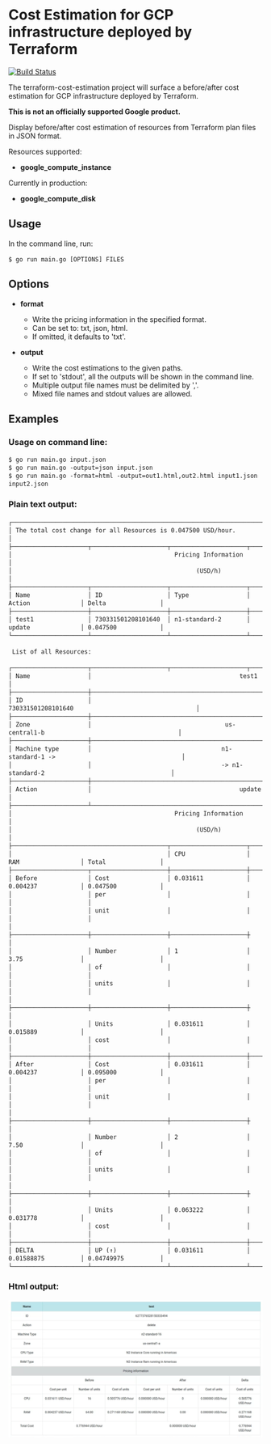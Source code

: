 # Cost Estimation for GCP infrastructure deployed by Terraform
[![Build Status](https://travis-ci.org/googleinterns/terraform-cost-estimation.svg?branch=master)](https://travis-ci.org/googleinterns/terraform-cost-estimation)

The terraform-cost-estimation project will surface a before/after cost
estimation for GCP infrastructure deployed by Terraform.

**This is not an officially supported Google product.**

Display before/after cost estimation of resources from Terraform plan files in JSON format.

Resources supported:
- **google_compute_instance**

Currently in production:
- **google_compute_disk**

## Usage
In the command line, run: 
```
$ go run main.go [OPTIONS] FILES
```
## Options
- **format**
	- Write the pricing information in the specified format.
	- Can be set to: txt, json, html.
	- If omitted, it defaults to 'txt'.

- **output**
	- Write the cost estimations to the given paths.
	- If set to 'stdout', all the outputs will be shown in the command line.
	- Multiple output file names must be delimited by ','.
	- Mixed file names and stdout values are allowed.

## Examples
### Usage on command line:
```
$ go run main.go input.json
$ go run main.go -output=json input.json
$ go run main.go -format=html -output=out1.html,out2.html input1.json input2.json
```

### Plain text output:
```
┌─────────────────────────────────────────────────────────────────────────────────────────────────────────────┐
│ The total cost change for all Resources is 0.047500 USD/hour.                                               │
├─────────────────────┬─────────────────────┬─────────────────────┬─────────────────────┬─────────────────────┤
│                                             Pricing Information                                             │
│                                                   (USD/h)                                                   │
├─────────────────────┬─────────────────────┬─────────────────────┬─────────────────────┬─────────────────────┤
│ Name                │ ID                  │ Type                │ Action              │ Delta               │
├─────────────────────┼─────────────────────┼─────────────────────┼─────────────────────┼─────────────────────┤
│ test1               │ 730331501208101640  │ n1-standard-2       │ update              │ 0.047500            │
└─────────────────────┴─────────────────────┴─────────────────────┴─────────────────────┴─────────────────────┘
 
 List of all Resources:
 
┌─────────────────────┬─────────────────────┬─────────────────────┬─────────────────────┬─────────────────────┐
│ Name                │                                         test1                                         │
├─────────────────────┼───────────────────────────────────────────────────────────────────────────────────────┤
│ ID                  │                                   730331501208101640                                  │
├─────────────────────┼───────────────────────────────────────────────────────────────────────────────────────┤
│ Zone                │                                     us-central1-b                                     │
├─────────────────────┼───────────────────────────────────────────────────────────────────────────────────────┤
│ Machine type        │                                    n1-standard-1 ->                                   │
│                     │                                    -> n1-standard-2                                   │
├─────────────────────┼───────────────────────────────────────────────────────────────────────────────────────┤
│ Action              │                                         update                                        │
├─────────────────────┴───────────────────────────────────────────────────────────────────────────────────────┤
│                                             Pricing Information                                             │
│                                                   (USD/h)                                                   │
├───────────────────────────────────────────┬─────────────────────┬─────────────────────┬─────────────────────┤
│                                           │ CPU                 │ RAM                 │ Total               │
├─────────────────────┬─────────────────────┼─────────────────────┼─────────────────────┼─────────────────────┤
│ Before              │ Cost                │ 0.031611            │ 0.004237            │ 0.047500            │
│                     │ per                 │                     │                     │                     │
│                     │ unit                │                     │                     │                     │
│                     ├─────────────────────┼─────────────────────┼─────────────────────┼                     │
│                     │ Number              │ 1                   │ 3.75                │                     │
│                     │ of                  │                     │                     │                     │
│                     │ units               │                     │                     │                     │
│                     ├─────────────────────┼─────────────────────┼─────────────────────┼                     │
│                     │ Units               │ 0.031611            │ 0.015889            │                     │
│                     │ cost                │                     │                     │                     │
├─────────────────────┼─────────────────────┼─────────────────────┼─────────────────────┼─────────────────────┤
│ After               │ Cost                │ 0.031611            │ 0.004237            │ 0.095000            │
│                     │ per                 │                     │                     │                     │
│                     │ unit                │                     │                     │                     │
│                     ├─────────────────────┼─────────────────────┼─────────────────────┼                     │
│                     │ Number              │ 2                   │ 7.50                │                     │
│                     │ of                  │                     │                     │                     │
│                     │ units               │                     │                     │                     │
│                     ├─────────────────────┼─────────────────────┼─────────────────────┼                     │
│                     │ Units               │ 0.063222            │ 0.031778            │                     │
│                     │ cost                │                     │                     │                     │
├─────────────────────┼─────────────────────┼─────────────────────┼─────────────────────┼─────────────────────┤
│ DELTA               │ UP (↑)              │ 0.031611            │ 0.01588875          │ 0.04749975          │
└─────────────────────┴─────────────────────┴─────────────────────┴─────────────────────┴─────────────────────┘
```
### Html output:

<img src="images/html_output.png" width="1300">
